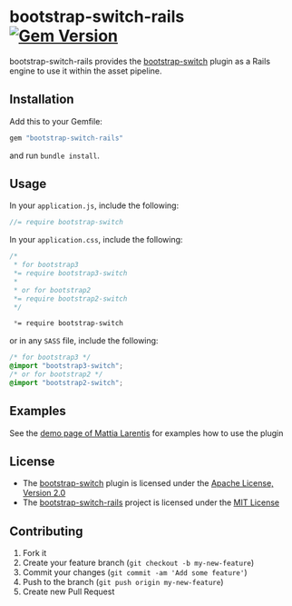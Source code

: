 # bootstrap-switch-rails [![Gem Version](https://badge.fury.io/rb/bootstrap-switch-rails.png)](http://badge.fury.io/rb/bootstrap-switch-rails)

bootstrap-switch-rails provides the [bootstrap-switch](http://bootstrapswitch.com/)
plugin as a Rails engine to use it within the asset pipeline.

## Installation

Add this to your Gemfile:

```ruby
gem "bootstrap-switch-rails"
```

and run `bundle install`.

## Usage

In your `application.js`, include the following:

```js
//= require bootstrap-switch
```

In your `application.css`, include the following:

```css
/*
 * for bootstrap3
 *= require bootstrap3-switch
 *
 * or for bootstrap2
 *= require bootstrap2-switch
 */

 *= require bootstrap-switch
```

or in any `SASS` file, include the following:

```css
/* for bootstrap3 */
@import "bootstrap3-switch";
/* or for bootstrap2 */
@import "bootstrap2-switch";
```

## Examples

See the [demo page of Mattia Larentis](http://bootstrapswitch.com/examples.html) for examples how to use the plugin

## License

* The [bootstrap-switch](http://bootstrapswitch.com/) plugin is licensed under the
[Apache License, Version 2.0](http://www.apache.org/licenses/LICENSE-2.0)
* The [bootstrap-switch-rails](https://github.com/manuelvanrijn/bootstrap-switch-rails) project is
 licensed under the [MIT License](http://opensource.org/licenses/mit-license.html)

## Contributing

1. Fork it
2. Create your feature branch (`git checkout -b my-new-feature`)
3. Commit your changes (`git commit -am 'Add some feature'`)
4. Push to the branch (`git push origin my-new-feature`)
5. Create new Pull Request
